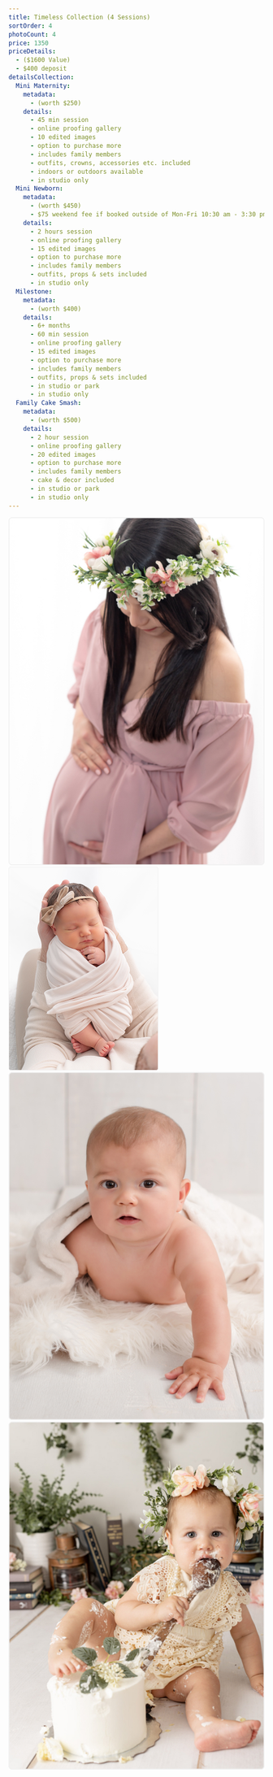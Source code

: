 ```yaml
---
title: Timeless Collection (4 Sessions)
sortOrder: 4
photoCount: 4
price: 1350
priceDetails:
  - ($1600 Value)
  - $400 deposit
detailsCollection:
  Mini Maternity:
    metadata:
      - (worth $250)
    details:
      - 45 min session
      - online proofing gallery
      - 10 edited images
      - option to purchase more
      - includes family members
      - outfits, crowns, accessories etc. included
      - indoors or outdoors available
      - in studio only
  Mini Newborn:
    metadata:
      - (worth $450)
      - $75 weekend fee if booked outside of Mon-Fri 10:30 am - 3:30 pm
    details:
      - 2 hours session
      - online proofing gallery
      - 15 edited images
      - option to purchase more
      - includes family members
      - outfits, props & sets included
      - in studio only
  Milestone:
    metadata:
      - (worth $400)
    details:
      - 6+ months
      - 60 min session
      - online proofing gallery
      - 15 edited images
      - option to purchase more
      - includes family members
      - outfits, props & sets included
      - in studio or park
      - in studio only
  Family Cake Smash:
    metadata:
      - (worth $500)
    details:
      - 2 hour session
      - online proofing gallery
      - 20 edited images
      - option to purchase more
      - includes family members
      - cake & decor included
      - in studio or park
      - in studio only
---
```


![Pregnant Woman on Beach](../../assets/pregoLookingDown.jpg)
![Newborn Baby in Sling](../../assets/swaddledBabyInArms.png)
![Baby Looking at Camera](../../assets/babyLookingAtCamera.jpg)
![Baby Eating Cake During Cake Smash](../../assets/babyEatingCake.jpg)
